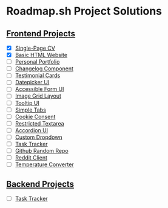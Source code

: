 # Roadmap.sh Project Solutions

## [Frontend Projects](https://roadmap.sh/frontend)

- [x] [Single-Page CV](https://roadmap.sh/projects/single-page-cv)
- [x] [Basic HTML Website](https://roadmap.sh/projects/basic-html-website)
- [ ] [Personal Portfolio](https://roadmap.sh/projects/portfolio-website)
- [ ] [Changelog Component](https://roadmap.sh/projects/changelog-component)
- [ ] [Testimonial Cards](https://roadmap.sh/projects/testimonial-cards)
- [ ] [Datepicker UI](https://roadmap.sh/projects/datepicker-ui)
- [ ] [Accessible Form UI](https://roadmap.sh/projects/accessible-form-ui)
- [ ] [Image Grid Layout](https://roadmap.sh/projects/image-grid)
- [ ] [Tooltip UI](https://roadmap.sh/projects/tooltip-ui)
- [ ] [Simple Tabs](https://roadmap.sh/projects/simple-tabs)
- [ ] [Cookie Consent](https://roadmap.sh/projects/cookie-consent)
- [ ] [Restricted Textarea](https://roadmap.sh/projects/restricted-textarea)
- [ ] [Accordion UI](https://roadmap.sh/projects/accordion)
- [ ] [Custom Dropdown](https://roadmap.sh/projects/custom-dropdown)
- [ ] [Task Tracker](https://roadmap.sh/projects/task-tracker-js)
- [ ] [Github Random Repo](https://roadmap.sh/projects/github-random-repo)
- [ ] [Reddit Client](https://roadmap.sh/projects/reddit-client)
- [ ] [Temperature Converter](https://roadmap.sh/projects/temperature-converter)

## [Backend Projects](https://roadmap.sh/backend)

- [ ] [Task Tracker](https://roadmap.sh/projects/task-tracker)
